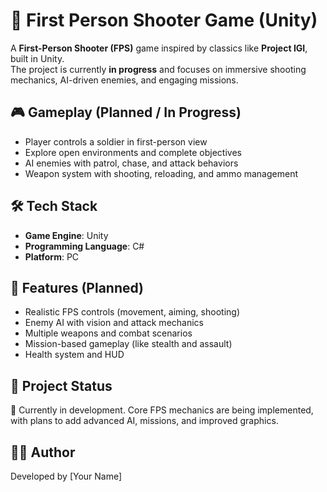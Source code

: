 # 🔫 First Person Shooter Game (Unity)

A **First-Person Shooter (FPS)** game inspired by classics like **Project IGI**, built in Unity.  
The project is currently **in progress** and focuses on immersive shooting mechanics, AI-driven enemies, and engaging missions.  

## 🎮 Gameplay (Planned / In Progress)
- Player controls a soldier in first-person view  
- Explore open environments and complete objectives  
- AI enemies with patrol, chase, and attack behaviors  
- Weapon system with shooting, reloading, and ammo management  

## 🛠️ Tech Stack
- **Game Engine**: Unity  
- **Programming Language**: C#  
- **Platform**: PC 

## 🚀 Features (Planned)
- Realistic FPS controls (movement, aiming, shooting)  
- Enemy AI with vision and attack mechanics  
- Multiple weapons and combat scenarios  
- Mission-based gameplay (like stealth and assault)  
- Health system and HUD  

## 📂 Project Status
🚧 Currently in development. Core FPS mechanics are being implemented, with plans to add advanced AI, missions, and improved graphics.  


## 👨‍💻 Author
Developed by [Your Name]  
